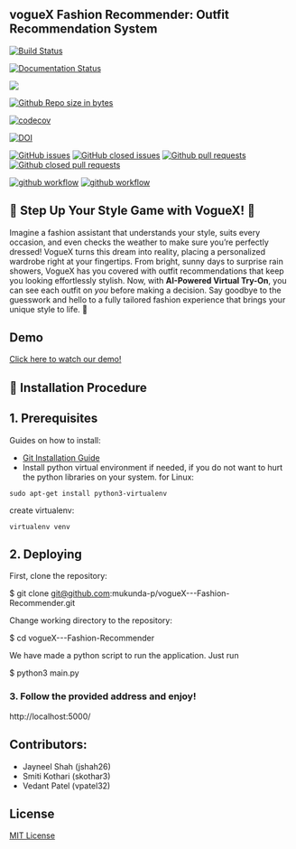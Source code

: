 
## vogueX Fashion Recommender: Outfit Recommendation System

[![Build Status](https://circleci.com/gh/mukunda-p/vogueX---Fashion-Recommender/tree/dev.svg?style=svg)](https://circleci.com/gh/mukunda-p/vogueX---Fashion-Recommender/tree/dev)

[![Documentation Status](https://readthedocs.org/projects/ansicolortags/badge/?version=latest)](https://github.com/mukunda-p/vogueX---Fashion-Recommender/blob/dev/README.md)

<a href =https://github.com/mukunda-p/vogueX---Fashion-Recommender/blob/dev/LICENCE.md><img src=https://img.shields.io/github/license/mukunda-p/vogueX---Fashion-Recommender></a>

[![Github Repo size in bytes](https://img.shields.io/github/languages/code-size/mukunda-p/vogueX---Fashion-Recommender)](https://github.com/mukunda-p/vogueX---Fashion-Recommender)

[![codecov](https://codecov.io/gh/mukunda-p/vogueX---Fashion-Recommender/branch/dev/graph/badge.svg?token=O08MSPU0WT)](https://codecov.io/gh/mukunda-p/vogueX---Fashion-Recommender)

[![DOI](https://zenodo.org/badge/568223471.svg)](https://zenodo.org/badge/latestdoi/568223471)


[![GitHub issues](https://img.shields.io/github/issues/mukunda-p/vogueX---Fashion-Recommender)](https://github.com/mukunda-p/vogueX---Fashion-Recommender/issues?q=is%3Aopen)
[![GitHub closed issues](https://img.shields.io/github/issues-closed/mukunda-p/vogueX---Fashion-Recommender)](https://github.com/mukunda-p/vogueX---Fashion-Recommender/issues?q=is%3Aissue+is%3Aclosed)
[![Github pull requests](https://img.shields.io/github/issues-pr/mukunda-p/vogueX---Fashion-Recommender)](https://github.com/mukunda-p/vogueX---Fashion-Recommender/pulls)
[![Github closed pull requests](https://img.shields.io/github/issues-pr-closed/mukunda-p/vogueX---Fashion-Recommender)](https://github.com/mukunda-p/vogueX---Fashion-Recommender/pulls?q=is%3Apr+is%3Aclosed)

[![github workflow](https://github.com/mukunda-p/vogueX---Fashion-Recommender/actions/workflows/style_checker.yml/badge.svg)](https://github.com/mukunda-p/vogueX---Fashion-Recommender/actions/workflows/style_checker.yml)
[![github workflow](https://github.com/mukunda-p/vogueX---Fashion-Recommender/actions/workflows/main.yml/badge.svg)](https://github.com/mukunda-p/vogueX---Fashion-Recommender/actions/workflows/main.yml)

## 🚀 Step Up Your Style Game with VogueX! 🚀
Imagine a fashion assistant that understands your style, suits every occasion, and even checks the weather to make sure you’re perfectly dressed! VogueX turns this dream into reality, placing a personalized wardrobe right at your fingertips. From bright, sunny days to surprise rain showers, VogueX has you covered with outfit recommendations that keep you looking effortlessly stylish. Now, with **AI-Powered Virtual Try-On**, you can see each outfit on *you* before making a decision. Say goodbye to the guesswork and hello to a fully tailored fashion experience that brings your unique style to life. 🌟
## Demo

[Click here to watch our demo!](https://drive.google.com/file/d/1q5wm0qu7Mw8gSYmC17TGPrOo3cX7KVop/view?usp=sharing) <br>


## 🚀 Installation Procedure

## 1. Prerequisites 

Guides on how to install:
  * [Git Installation Guide](https://git-scm.com/book/en/v2/Getting-Started-Installing-Git)
  * Install python virtual environment if needed, if you do not want to hurt the python libraries on your system. 
  for Linux:
  
  `sudo apt-get install python3-virtualenv`
  
  create virtualenv:
  
  `virtualenv venv` 

## 2. Deploying

First, clone the repository:


$ git clone git@github.com:mukunda-p/vogueX---Fashion-Recommender.git


Change working directory to the repository:


$ cd vogueX---Fashion-Recommender


We have made a python script to run the application.
Just run 

$ python3 main.py


### 3. Follow the provided address and enjoy!


http://localhost:5000/


## Contributors:
- Jayneel Shah (jshah26)
- Smiti Kothari (skothar3)
- Vedant Patel (vpatel32)


## License
[MIT License](https://github.com/systems-org/vogueX---Fashion-Recommender/blob/feature/LICENSE.md)



